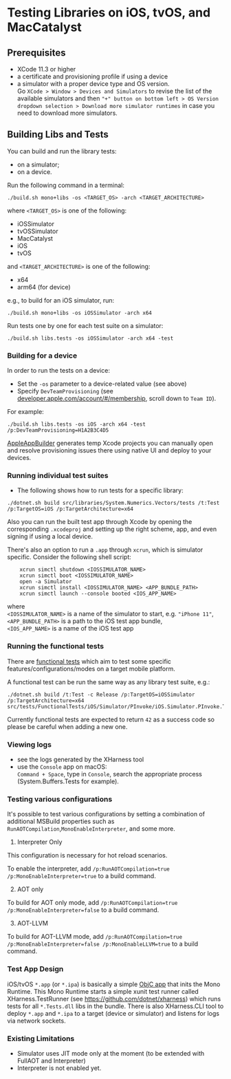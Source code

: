 # Testing Libraries on iOS, tvOS, and MacCatalyst

## Prerequisites

- XCode 11.3 or higher
- a certificate and provisioning profile if using a device
- a simulator with a proper device type and OS version.  
Go `XCode > Window > Devices and Simulators` to revise the list of the available simulators and then `"+" button on bottom left > OS Version dropdown selection > Download more simulator runtimes` in case you need to download more simulators.
  
## Building Libs and Tests

You can build and run the library tests:
- on a simulator;
- on a device.

Run the following command in a terminal:
```
./build.sh mono+libs -os <TARGET_OS> -arch <TARGET_ARCHITECTURE>
```
where `<TARGET_OS>` is one of the following:
- iOSSimulator
- tvOSSimulator
- MacCatalyst
- iOS
- tvOS  

and `<TARGET_ARCHITECTURE>` is one of the following:
- x64
- arm64 (for device)

e.g., to build for an iOS simulator, run:
```
./build.sh mono+libs -os iOSSimulator -arch x64
```

Run tests one by one for each test suite on a simulator:
```
./build.sh libs.tests -os iOSSimulator -arch x64 -test
```

### Building for a device

In order to run the tests on a device:
- Set the `-os` parameter to a device-related value (see above)
- Specify `DevTeamProvisioning` (see [developer.apple.com/account/#/membership](https://developer.apple.com/account/#/membership), scroll down to `Team ID`).

For example:
```
./build.sh libs.tests -os iOS -arch x64 -test /p:DevTeamProvisioning=H1A2B3C4D5
```
[AppleAppBuilder](https://github.com/dotnet/runtime/blob/main/src/tasks/AppleAppBuilder/AppleAppBuilder.cs) generates temp Xcode projects you can manually open and resolve provisioning issues there using native UI and deploy to your devices.

### Running individual test suites

- The following shows how to run tests for a specific library:
```
./dotnet.sh build src/libraries/System.Numerics.Vectors/tests /t:Test /p:TargetOS=iOS /p:TargetArchitecture=x64
```

Also you can run the built test app through Xcode by opening the corresponding `.xcodeproj` and setting up the right scheme, app, and even signing if using a local device.

There's also an option to run a `.app` through `xcrun`, which is simulator specific. Consider the following shell script:

```
    xcrun simctl shutdown <IOSSIMULATOR_NAME>
    xcrun simctl boot <IOSSIMULATOR_NAME>
    open -a Simulator
    xcrun simctl install <IOSSIMULATOR_NAME> <APP_BUNDLE_PATH>
    xcrun simctl launch --console booted <IOS_APP_NAME>
```

where   
`<IOSSIMULATOR_NAME>` is a name of the simulator to start, e.g. `"iPhone 11"`,  
`<APP_BUNDLE_PATH>` is a path to the iOS test app bundle,  
`<IOS_APP_NAME>` is a name of the iOS test app

### Running the functional tests

There are [functional tests](https://github.com/dotnet/runtime/tree/main/src/tests/FunctionalTests/) which aim to test some specific features/configurations/modes on a target mobile platform.

A functional test can be run the same way as any library test suite, e.g.:
```
./dotnet.sh build /t:Test -c Release /p:TargetOS=iOSSimulator /p:TargetArchitecture=x64 src/tests/FunctionalTests/iOS/Simulator/PInvoke/iOS.Simulator.PInvoke.Test.csproj
```

Currently functional tests are expected to return `42` as a success code so please be careful when adding a new one.

### Viewing logs
- see the logs generated by the XHarness tool
- use the `Console` app on macOS:  
`Command + Space`, type in `Console`, search the appropriate process (System.Buffers.Tests for example).

### Testing various configurations

It's possible to test various configurations by setting a combination of additional MSBuild properties such as `RunAOTCompilation`,`MonoEnableInterpreter`, and some more.

1. Interpreter Only

This configuration is necessary for hot reload scenarios.

To enable the interpreter, add `/p:RunAOTCompilation=true /p:MonoEnableInterpreter=true` to a build command.

2. AOT only

To build for AOT only mode, add `/p:RunAOTCompilation=true /p:MonoEnableInterpreter=false` to a build command.

3. AOT-LLVM

To build for AOT-LLVM mode, add `/p:RunAOTCompilation=true /p:MonoEnableInterpreter=false /p:MonoEnableLLVM=true` to a build command.

### Test App Design
iOS/tvOS `*.app` (or `*.ipa`) is basically a simple [ObjC app](https://github.com/dotnet/runtime/blob/main/src/tasks/AppleAppBuilder/Templates/main-console.m) that inits the Mono Runtime. This Mono Runtime starts a simple xunit test
runner called XHarness.TestRunner (see https://github.com/dotnet/xharness) which runs tests for all `*.Tests.dll` libs in the bundle. There is also XHarness.CLI tool to deploy `*.app` and `*.ipa` to a target (device or simulator) and listens for logs via network sockets.

### Existing Limitations
- Simulator uses JIT mode only at the moment (to be extended with FullAOT and Interpreter)
- Interpreter is not enabled yet.
